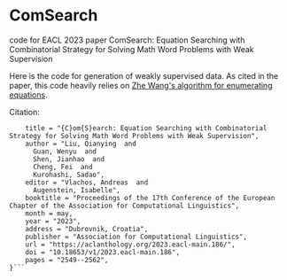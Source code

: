 # ComSearch
code for EACL 2023 paper ComSearch: Equation Searching with Combinatorial Strategy for Solving Math Word Problems with Weak Supervision

Here is the code for generation of weakly supervised data. As cited in the paper, this code heavily relies on [Zhe Wang's algorithm for enumerating equations](https://github.com/MaigoAkisame/enumerate-expressions).

Citation:

```@inproceedings{liu-etal-2023-comsearch,
    title = "{C}om{S}earch: Equation Searching with Combinatorial Strategy for Solving Math Word Problems with Weak Supervision",
    author = "Liu, Qianying  and
      Guan, Wenyu  and
      Shen, Jianhao  and
      Cheng, Fei  and
      Kurohashi, Sadao",
    editor = "Vlachos, Andreas  and
      Augenstein, Isabelle",
    booktitle = "Proceedings of the 17th Conference of the European Chapter of the Association for Computational Linguistics",
    month = may,
    year = "2023",
    address = "Dubrovnik, Croatia",
    publisher = "Association for Computational Linguistics",
    url = "https://aclanthology.org/2023.eacl-main.186/",
    doi = "10.18653/v1/2023.eacl-main.186",
    pages = "2549--2562",
}```
